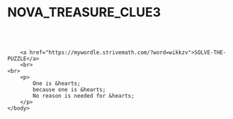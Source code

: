 # NOVA_TREASURE_CLUE3
<html>
	<body>
    		<br><br>
   
		<a href="https://mywordle.strivemath.com/?word=wikkzv">SOLVE-THE-PUZZLE</a>
		<br>
    <br>
		<p>
			One is &hearts;
			because one is &hearts;
			No reason is needed for &hearts;
		</p>
	</body>
</html>
